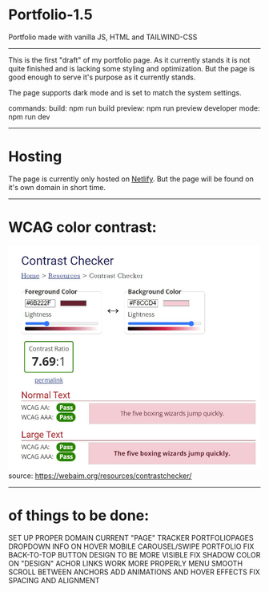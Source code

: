 # Portfolio-1.5

Portfolio made with vanilla JS, HTML and TAILWIND-CSS

---

This is the first "draft" of my portfolio page. As it currently stands it is not quite finished and is lacking some styling and optimization. But the page is good enough to serve it's purpose as it currently stands.

The page supports dark mode and is set to match the system settings.

commands:
build: npm run build
preview: npm run preview
developer mode: npm run dev

---

# Hosting

The page is currently only hosted on [Netlify](https://jocular-otter-adb66d.netlify.app/).
But the page will be found on it's own domain in short time.

---

# WCAG color contrast:

![WCAG](./media/submission/color-contrast.jpg "WCAG")
source: https://webaim.org/resources/contrastchecker/

---

# of things to be done:

SET UP PROPER DOMAIN
CURRENT "PAGE" TRACKER
PORTFOLIOPAGES DROPDOWN INFO ON HOVER
MOBILE CAROUSEL/SWIPE PORTFOLIO
FIX BACK-TO-TOP BUTTON DESIGN TO BE MORE VISIBLE
FIX SHADOW COLOR ON "DESIGN"
ACHOR LINKS WORK MORE PROPERLY
MENU SMOOTH SCROLL BETWEEN ANCHORS
ADD ANIMATIONS AND HOVER EFFECTS
FIX SPACING AND ALIGNMENT
